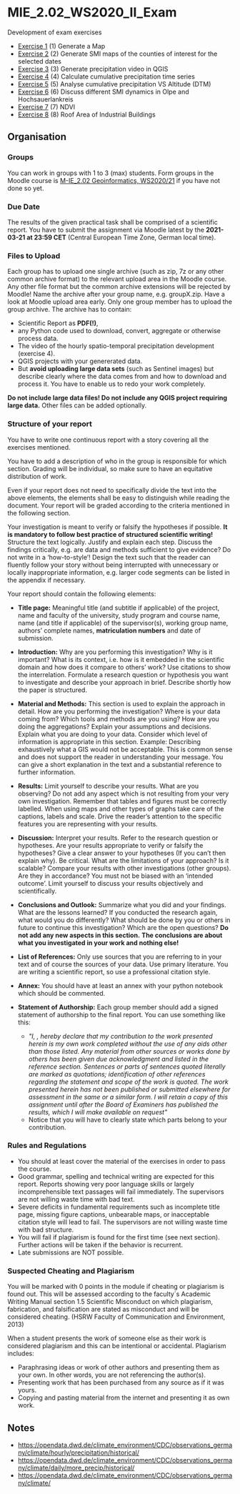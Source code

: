 # MIE_2.02_WS2020_II_Exam
Development of exam exercises

* [Exercise 1](doc/ex1.md) (1) Generate a Map
* [Exercise 2](doc/ex2.md) (2) Generate SMI maps of the counties of interest for the selected dates
* [Exercise 3](doc/ex3.md) (3) Generate precipitation video in QGIS
* [Exercise 4](doc/ex4.md) (4) Calculate cumulative precipitation time series
* [Exercise 5](doc/ex5.md) (5) Analyse cumulative precipitation VS Altitude (DTM)
* [Exercise 6](doc/ex6.md) (6) Discuss different SMI dynamics in Olpe and Hochsauerlankreis
* [Exercise 7](doc/ex7.md) (7) NDVI
* [Exercise 8](doc/ex8.md) (8) Roof Area of Industrial Buildings

## Organisation
### Groups
You can work in groups with 1 to 3 (max) students. Form groups in the Moodle course is [M-IE_2.02 Geoinformatics, WS2020/21](https://moodle.hochschule-rhein-waal.de/course/view.php?id=12408) if you have not done so yet.

### Due Date
The results of the given practical task shall be comprised of a scientific report. 
You have to submit the assignment via Moodle latest by the **2021-03-21 at 23:59 CET** 
(Central European Time Zone, German local time).

### Files to Upload
Each group has to upload one single archive 
(such as zip, 7z or any other common archive format) 
to the relevant upload area in the Moodle course. 
Any other file format but the common archive extensions will be rejected by Moodle! 
Name the archive after your group name, e.g. groupX.zip. 
Have a look at Moodle upload area early. Only one group member has to upload the group archive. 
The archive has to contain:

- Scientific Report as **PDF(!)**,
- any Python code used to download, convert, aggregate or otherwise process data.
- The video of the hourly spatio-temporal precipitation development (exercise 4).
- QGIS projects with your genererated data.
- But **avoid uploading large data sets** (such as Sentinel images) but describe clearly where the data comes from and how to download and process it. You have to enable us to redo your work completely.


**Do not include large data files! Do not include any QGIS project requiring large data.**
Other files can be added optionally.

### Structure of your report 

You have to write one continuous report with a story covering all the exercises mentioned.

You have to add a description of who in the group is responsible for which section. Grading will be individual, so make sure to have an equitative
distribution of work.

Even if your report does not need to specifically divide the text into the above elements,
the elements shall be easy to distinguish while reading the document. 
Your report will be graded according to the criteria mentioned in the following section.

Your investigation is meant to verify or falsify the hypotheses if possible. 
**It is mandatory to follow best practice of structured scientific writing!** 
Structure the text logically. Justify and explain each step. 
Discuss the findings critically, e.g. are data and methods sufficient to give evidence? 
Do not write in a ‘how-to-style’! 
Design the text such that the reader can fluently follow your story without being interrupted 
with unnecessary or locally inappropriate information, 
e.g. larger code segments can be listed in the appendix if necessary.

Your report should contain the following elements:

- **Title page:** Meaningful title (and subtitle if applicable) of the project, 
name and faculty of the university, study program and course name, 
name (and title if applicable) of the supervisor(s), 
working group name, authors’ complete names, **matriculation numbers** and date of submission.

- **Introduction:** Why are you performing this investigation? Why is it important? 
What is its context, i.e. how is it embedded in the scientific domain and how does it 
compare to others’ work? Use citations to show the interrelation. 
Formulate a research question or hypothesis you want to investigate and 
describe your approach in brief. Describe shortly how the paper is structured.

- **Material and Methods:** This section is used to explain the approach in detail. 
How are you performing the investigation? Where is your data coming from? 
Which tools and methods are you using? How are you doing the aggregations? 
Explain your assumptions and decisions. Explain what you are doing to your data.
Consider which level of information is appropriate in this section. 
Example: Describing exhaustively what a GIS would not be acceptable. 
This is common sense and does not support the reader in understanding your message. 
You can give a short explanation in the text and a substantial reference to further information.

- **Results:** Limit yourself to describe your results. 
What are you observing? 
Do not add any aspect which is not resulting from your very own investigation. 
Remember that tables and figures must be correctly labelled. 
When using maps and other types of graphs take care of the captions, labels and scale. 
Drive the reader’s attention to the specific features you are representing with your results.

- **Discussion:** Interpret your results. Refer to the research question or hypotheses. 
Are your results appropriate to verify or falsify the hypotheses? 
Give a clear answer to your hypotheses (If you can’t then explain why). 
Be critical. What are the limitations of your approach? Is it scalable? 
Compare your results with other investigations (other groups). 
Are they in accordance? You must not be biased with an ‘intended outcome’. 
Limit yourself to discuss your results objectively and scientifically.

- **Conclusions and Outlook:** Summarize what you did and your findings. 
What are the lessons learned? If you conducted the research again, 
what would you do differently? 
What should be done by you or others in future to continue this investigation? 
Which are the open questions? **Do not add any new aspects in this section.** 
**The conclusions are about what you investigated in your work and nothing else!**

- **List of References:** Only use sources that you are referring to in your text and of course
the sources of your data. Use primary literature.
You are writing a scientific report, so use a professional citation style.

- **Annex:** You should have at least an annex with your python notebook which should be commented.

- **Statement of Authorship:** Each group member should add a signed statement of authorship 
to the final report. You can use something like this:

	- *"I, <name>, hereby declare that my contribution to the work presented herein is my own work completed without the use of any aids other than those listed. Any material from other sources or works done by others has been given due acknowledgment and listed in the reference section. Sentences or parts of sentences quoted literally are marked as quotations; identification of other references regarding the statement and scope of the work is quoted. The work presented herein has not been published or submitted elsewhere for assessment in the same or a similar form. I will retain a copy of this assignment until after the Board of Examiners has published the results, which I will make available on request"*
	- Notice that you will have to clearly state which parts belong to your contribution.


### Rules and Regulations

- You should at least cover the material of the exercises in order to pass the course.
- Good grammar, spelling and technical writing are expected for this report. 
Reports showing very poor language skills or largely incomprehensible text passages 
will fail immediately. The supervisors are not willing waste time with bad text.
- Severe deficits in fundamental requirements such as incomplete title page, 
missing figure captions, unbearable maps, or inacceptable citation style will lead to fail. 
The supervisors are not willing waste time with bad structure.
- You will fail if plagiarism is found for the first time (see next section). 
Further actions will be taken if the behavior is recurrent.
- Late submissions are NOT possible.

### Suspected Cheating and Plagiarism
You will be marked with 0 points in the module if cheating or plagiarism is found out. 
This will be assessed according to the faculty´s Academic Writing Manual section 1.5 
Scientific Misconduct on which plagiarism, fabrication, and falsification are stated 
as misconduct and will be considered cheating. 
(HSRW Faculty of Communication and Environment, 2013)

When a student presents the work of someone else as their work is considered plagiarism and this can be intentional or accidental. 
Plagiarism includes:

- Paraphrasing ideas or work of other authors and presenting them as your own. 
In other words, you are not referencing the author(s).
- Presenting work that has been purchased from any source as if it was yours.
- Copying and pasting material from the internet and presenting it as own work.
## Notes

* https://opendata.dwd.de/climate_environment/CDC/observations_germany/climate/hourly/precipitation/historical/
* https://opendata.dwd.de/climate_environment/CDC/observations_germany/climate/daily/more_precip/historical/
* https://opendata.dwd.de/climate_environment/CDC/observations_germany/climate/
